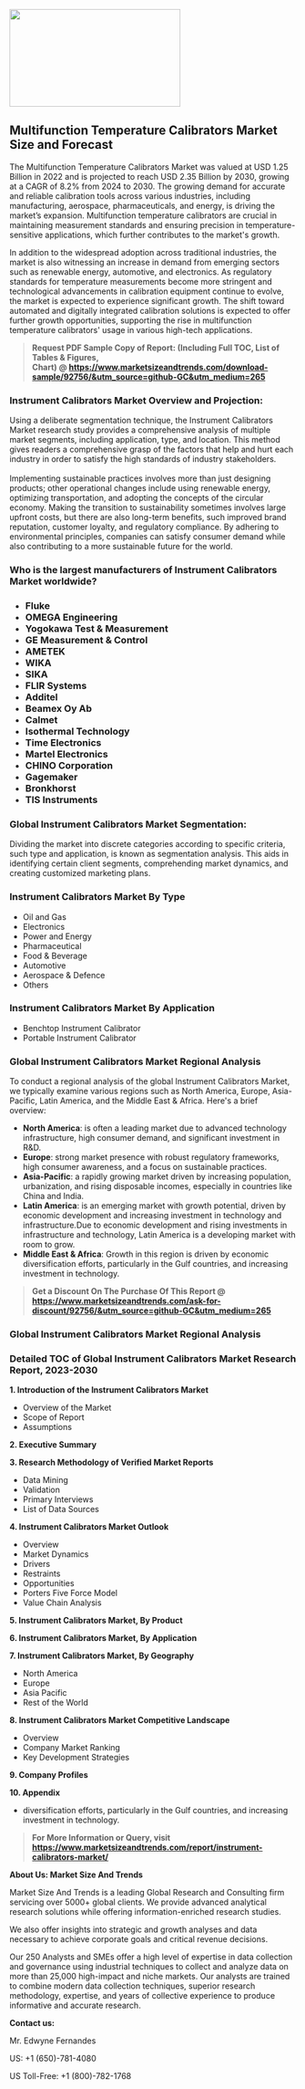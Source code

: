 <p><img class="alignnone size-medium wp-image-20088" src="https://ffe5etoiles.com/wp-content/uploads/2024/12/MST1-300x171.png" alt="" width="300" height="171" /></p><h2>Multifunction Temperature Calibrators Market Size and Forecast</h2><p>The Multifunction Temperature Calibrators Market was valued at USD 1.25 Billion in 2022 and is projected to reach USD 2.35 Billion by 2030, growing at a CAGR of 8.2% from 2024 to 2030. The growing demand for accurate and reliable calibration tools across various industries, including manufacturing, aerospace, pharmaceuticals, and energy, is driving the market’s expansion. Multifunction temperature calibrators are crucial in maintaining measurement standards and ensuring precision in temperature-sensitive applications, which further contributes to the market's growth.</p><p>In addition to the widespread adoption across traditional industries, the market is also witnessing an increase in demand from emerging sectors such as renewable energy, automotive, and electronics. As regulatory standards for temperature measurements become more stringent and technological advancements in calibration equipment continue to evolve, the market is expected to experience significant growth. The shift toward automated and digitally integrated calibration solutions is expected to offer further growth opportunities, supporting the rise in multifunction temperature calibrators' usage in various high-tech applications.</p></p><blockquote id="" class=""><strong>Request PDF Sample Copy of Report: (Including Full TOC, List of Tables &amp; Figures, Chart)&nbsp;@&nbsp;<strong><a href="https://www.marketsizeandtrends.com/download-sample/92756/&utm_source=github-GC&utm_medium=265" target="_blank">https://www.marketsizeandtrends.com/download-sample/92756/&utm_source=github-GC&utm_medium=265</a></strong></strong></blockquote><h3 id="" class="">Instrument Calibrators Market&nbsp;Overview and Projection:</h3><p id="" class="">Using a deliberate segmentation technique, the Instrument Calibrators Market research study provides a comprehensive analysis of multiple market segments, including application, type, and location. This method gives readers a comprehensive grasp of the factors that help and hurt each industry in order to satisfy the high standards of industry stakeholders. <br /> <br />Implementing sustainable practices involves more than just designing products; other operational changes include using renewable energy, optimizing transportation, and adopting the concepts of the circular economy. Making the transition to sustainability sometimes involves large upfront costs, but there are also long-term benefits, such improved brand reputation, customer loyalty, and regulatory compliance. By adhering to environmental principles, companies can satisfy consumer demand while also contributing to a more sustainable future for the world.</p><h3 id="" class="">Who is the largest manufacturers of&nbsp;Instrument Calibrators Market worldwide?</h3><h3 class=""><p><ul><li>Fluke </li><li> OMEGA Engineering </li><li> Yogokawa Test & Measurement </li><li> GE Measurement & Control </li><li> AMETEK </li><li> WIKA </li><li> SIKA </li><li> FLIR Systems </li><li> Additel </li><li> Beamex Oy Ab </li><li> Calmet </li><li> Isothermal Technology </li><li> Time Electronics </li><li> Martel Electronics </li><li> CHINO Corporation </li><li> Gagemaker </li><li> Bronkhorst </li><li> TIS Instruments</li></ul></p></h3><h3 id="" class="">Global&nbsp;Instrument Calibrators Market Segmentation:</h3><p id="" class="">Dividing the market into discrete categories according to specific criteria, such type and application, is known as segmentation analysis. This aids in identifying certain client segments, comprehending market dynamics, and creating customized marketing plans.</p><h3 id="" class="">Instrument Calibrators Market&nbsp;By Type</h3><p><p><ul><li>Oil and Gas </li><li> Electronics </li><li> Power and Energy </li><li> Pharmaceutical </li><li> Food & Beverage </li><li> Automotive </li><li> Aerospace & Defence </li><li> Others</p></li></ul></p></p><h3 id="" class="">Instrument Calibrators Market&nbsp;By Application</h3><p class=""><p><ul><li>Benchtop Instrument Calibrator </li><li> Portable Instrument Calibrator</li></ul></p></p><h3 id="" class="">Global Instrument Calibrators Market Regional Analysis</h3><p id="" class="">To conduct a regional analysis of the global Instrument Calibrators Market, we typically examine various regions such as North America, Europe, Asia-Pacific, Latin America, and the Middle East &amp; Africa. Here's a brief overview:</p><ul><li><strong>North America</strong>: is often a leading market due to advanced technology infrastructure, high consumer demand, and significant investment in R&amp;D.</li><li><strong>Europe</strong>: strong market presence with robust regulatory frameworks, high consumer awareness, and a focus on sustainable practices.</li><li><strong>Asia-Pacific</strong>: a rapidly growing market driven by increasing population, urbanization, and rising disposable incomes, especially in countries like China and India.</li><li><strong>Latin America</strong>: is an emerging market with growth potential, driven by economic development and increasing investment in technology and infrastructure.Due to economic development and rising investments in infrastructure and technology, Latin America is a developing market with room to grow.</li><li><strong>Middle East &amp; Africa</strong>: Growth in this region is driven by economic diversification efforts, particularly in the Gulf countries, and increasing investment in technology.</li></ul><blockquote id="" class=""><strong>Get a Discount On The Purchase Of This Report @ <strong><a href="https://www.marketsizeandtrends.com/ask-for-discount/92756/&utm_source=github-GC&utm_medium=265" target="_blank">https://www.marketsizeandtrends.com/ask-for-discount/92756/&utm_source=github-GC&utm_medium=265</a></strong></strong></blockquote><h3 id="" class="">Global Instrument Calibrators Market Regional Analysis</h3><h3 id="" class="">Detailed TOC of Global Instrument Calibrators Market Research Report, 2023-2030</h3><p id="" class=""><strong>1. Introduction of the Instrument Calibrators Market</strong></p><ul><li>Overview of the Market</li><li>Scope of Report</li><li>Assumptions</li></ul><p id="" class=""><strong>2. Executive Summary</strong></p><p id="" class=""><strong>3. Research Methodology of Verified Market Reports</strong></p><ul><li>Data Mining</li><li>Validation</li><li>Primary Interviews</li><li>List of Data Sources</li></ul><p id="" class=""><strong>4. Instrument Calibrators Market Outlook</strong></p><ul><li>Overview</li><li>Market Dynamics</li><li>Drivers</li><li>Restraints</li><li>Opportunities</li><li>Porters Five Force Model</li><li>Value Chain Analysis</li></ul><p id="" class=""><strong>5. Instrument Calibrators Market, By Product</strong></p><p id="" class=""><strong>6. Instrument Calibrators Market, By Application</strong></p><p id="" class=""><strong>7. Instrument Calibrators Market, By Geography</strong></p><ul><li>North America</li><li>Europe</li><li>Asia Pacific</li><li>Rest of the World</li></ul><p id="" class=""><strong>8. Instrument Calibrators Market Competitive Landscape</strong></p><ul><li>Overview</li><li>Company Market Ranking</li><li>Key Development Strategies</li></ul><p id="" class=""><strong>9. Company Profiles</strong></p><p id="" class=""><strong>10. Appendix</strong></p><ul><li>diversification efforts, particularly in the Gulf countries, and increasing investment in technology.</li></ul><blockquote id="" class=""><strong>For More Information or Query, visit <strong><strong><a href="https://www.marketsizeandtrends.com/report/instrument-calibrators-market/" target="_blank">https://www.marketsizeandtrends.com/report/instrument-calibrators-market/</a></strong></strong></strong></blockquote><p id="" class=""><strong>About Us: Market Size And Trends</strong></p><p id="" class="">Market Size And Trends is a leading Global Research and Consulting firm servicing over 5000+ global clients. We provide advanced analytical research solutions while offering information-enriched research studies.</p><p id="" class="">We also offer insights into strategic and growth analyses and data necessary to achieve corporate goals and critical revenue decisions.</p><p id="" class="">Our 250 Analysts and SMEs offer a high level of expertise in data collection and governance using industrial techniques to collect and analyze data on more than 25,000 high-impact and niche markets. Our analysts are trained to combine modern data collection techniques, superior research methodology, expertise, and years of collective experience to produce informative and accurate research.</p><p id="" class=""><strong>Contact us:</strong></p><p id="" class="">Mr. Edwyne Fernandes</p><p id="" class="">US: +1 (650)-781-4080</p><p id="" class="">US Toll-Free: +1 (800)-782-1768</p>
